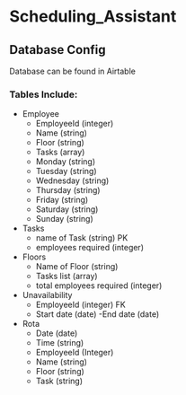 # Scheduling_Assistant

## Database Config
Database can be found in Airtable
### Tables Include: 
- Employee
  - EmployeeId (integer)
  - Name (string)
  - Floor (string)
  - Tasks (array)
  - Monday (string)
  - Tuesday (string)
  - Wednesday (string)
  - Thursday (string)
  - Friday (string)
  - Saturday (string)
  - Sunday (string)
- Tasks
  - name of Task (string) PK
  - employees required (integer)
- Floors
  - Name of Floor (string)
  - Tasks list (array)
  - total employees required (integer)
- Unavailability
  - EmployeeId (integer) FK
  - Start date (date)
  -End date (date)
- Rota
  - Date (date)
  - Time (string)
  - EmployeeId (Integer)
  - Name (string)
  - Floor (string)
  - Task (string)
